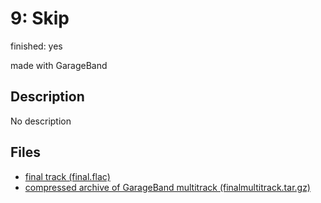# 9: Skip

finished: yes

made with GarageBand

## Description

No description

## Files
- [final track (final.flac)](files/final.flac)
- [compressed archive of GarageBand multitrack (finalmultitrack.tar.gz)](files/finalmultitrack.tar.gz)
